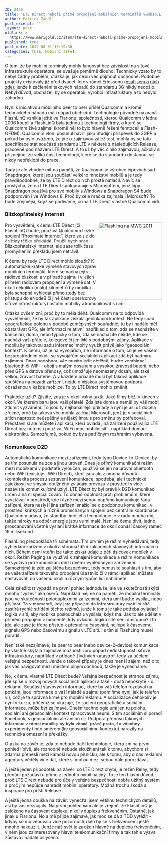 ```yaml
---
ID: 2465
title: 'LTE Direct neboli přímé propojení mobilních terminálů v&nbsp;LTE'
author: Patrick Zandl
post_excerpt: ""
layout: post
oldlink: >
  https://www.marigold.cz/item/lte-direct-neboli-prime-propojeni-mobilnich-terminalu-v-lte
published: true
post_date: 2012-08-01 15:19:36
categories: [LTE, Mobilní sítě]
---
```

<p>O tom, že by mobilní terminály mohly fungovat bez závislosti na síťové infrastruktuře operátora, se uvažuje poměrně dlouho. Technicky vzato by to nebyl žádný problém, otázka je, jak celou věc pojmout obchodně. Podobné projekty existovaly již před dvaceti lety v rámci Ericssonu (<a href="http://mobil.idnes.cz/peer-to-peer-pro-mobilni-telefony-zruste-operatory-fhd-/mob_tech.aspx?c=A010423_0030005_mob_aktuality">psal jsem o nich zde</a>), jenže k začlenění takových nápadů do standardu 3G nikdy nedošlo. Nebyl důvod, obcházeli by se operátoři, výrobci infrastruktury a to nebylo záhodno. . </p>

<p>Nyní s iniciativou mobilního peer to peer přišel Qualcomm a kromě technického nápadu má i nápad obchodní. Technologie původně nazvaná FlashLinQ vznikla ještě ve Flarionu, společnosti, kterou Qualcomm v lednu 2006 koupil a FlashLinQ byla jednou z technologií firmy, o které se Qualcomm živě zajímal (kromě něj to bylo hlavně řešení femtocell a Flash-OFDM). Qualcomm vloni posunul návrh jako Studijní příspěvek do 3GPP a pokud by bylo uváženo, že jde o zajímavou záležitost, mohla by se tato specifikace stát součástí standardu LTE v některé z následujících Release, pracovně pod názvem LTE Direct. A to už by věc činilo zajímavou, ačkoliv si přiznejme, že velká část technologií, které se do standardu dostanou, se nikdy nepřeklopí do praxe. </p><!--more--><p>Tady je ale vhodné mít na paměti, že Qualcomm je výrobce čipových sad Snapdragon, které jsou součástí velkého množství mobilů a je tedy pravděpodobné, že by LTE Direct do nich prostě natlačil. Navíc se proslýchá, že na LTE Direct spolupracuje s Microsoftem, jenž čipy Snapdragon používá pro své mobily s Windows a Snapdragon S4 bude podporován i ve Windows 8. Proč by celá hračka zajímala i Microsoft? To bude zřejmější, když se podíváme, co na LTE Direct vlastně Qualcomm vidí.</p><h3>Blízkopřátelský internet</h3><img src="http://t0.gstatic.com/images?q=tbn:ANd9GcSnQ0Vy-WsuqHUgh9d2TSH-sv9rdLLQfaTX7Olz68_XyNDCU0hy" id="blogsy-1343826791165.1072" class="biv-img alignright" width="202" height="249" alt="Flashlinq na MWC 2011" align="right"><p>Pro vysvětlení, k čemu LTE Direct (či FlashLinQ) bude, používá Qualcomm hezké spojení “Proximate internet”, které se ale do češtiny těžko překládá. Použil bych snad Blízkopřátelský internet, ale zase tolik času promýšlením překladu jsem netrávil. </p><p>K čemu by tedy LTE Direct mohlo sloužit? K automatické krátké výměně stavových zpráv mobilních terminálů, které se nacházejí v rádiové blízkosti a v případě zájmu i v jejich přímém rádiovém propojení a výměně dat. V okolí několika (málo) kilometrů by mobilka byla schopná vyhledat přímo (tedy bez přístupu do eNodeB či jiné části operátorovy síťové infrastruktury) ostatní mobilky a komunikovat s nimi. </p><p>Otázka ovšem zní, proč by to měla dělat. Qualcomm na to odpovídá vysvětlením, že by tak aplikace získala geolokační kontext. Ne tedy snad geografickou polohu v podobě zeměpisných souřadnic, tu by i nadále měl obstarávat GPS, ale informaci relativní, například o tom, zda se nacházíte v kanceláři, doma, nebo typicky o tom, zda se nacházíte někde, kde se nachází vaši přátelé, kolegové či jen lidé s podobnými zájmy. Aplikace v mobilu by takovou sadu informací mohly využít právě jako “geosociální kontext”. K čemu, už je na vývojářích, ale informace o tom, co je ve vašem bezprostředním okolí, se vývojářům sociálních aplikací zdá být nadmíru zajímavá. Dnes podobnou věc musíte řešit obtížně, buďto kombinací bluetooth či WiFi - obojí s malým dosahem a vysokou žravostí baterií, nebo přes GPS a datové přenosy, což umožňuje neomezený dosah, ale také velkou žravost baterie. A v každém případě musí být taková aplikace spuštěna na pozadí zařízení, nejde o nějakou systémovou podporu obsaženou v každé mobilce. To by LTE Direct mohlo změnit. </p><p>Praktické užití? Zjistíte, zda je v okolí volný taxík. Jaké filmy běží v kinech v okolí. Ve kterém baru jsou vaši přátelé. Zda jste doma a neměl by váš mobil ztlumit vyzvánění. To jsou ty nejbanálnější příklady a nyní je asi už docela zřejmé, proč by taková věc mohla zajímat Microsoft, jenž je v sociálních sítích naprosto neúspěšný a nějaký impuls pro změnu by potřeboval. Představil si ale můžete i aplikaci, která ovládá jiná zařízení používající LTE Direct bez nutnosti používat WiFi nebo mobilní síť - například domácí elektroniku. Samozřejmě, pokud by byla patřičným rozhraním vybavena. </p><h3>Komunikace D2D </h3><p>Automatická komunikace mezi zařízeními, tedy typu Device-to-Device, by se tím posunula na zcela jinou úroveň. Dnes je přímý komunikační režim mezi mobilkami v podstatě vyloučen, používá se jen na úrovni bluetooth nebo WiFi (existuje i WiFi Direct), které jsou ale z mnoha důvodů (komplexita procesu sestavení komunikace, spotřeba, ale i technické záležitosti ve smyslu obtížného zvládání provozu v prostředí s více nezávisle komunikujícími uzly). LTE Direct by byl právě k D2D komunikaci určen a na ni specializován. To obnáší odolnost proti problémům, které vyvstávají v prostředí, kde různě mezi sebou napřímo komunikuje řada zařízení, která neslyší jiná zařízení snažící se o podobnou komunikaci, v prostředí krátkých a různě promíchaných spojení bez centrální koordinace. Qualcomm udává, že standby time jeho technologie je v řádu mnoha dní, takže nároky na odběr energie jsou velmi malé. Není se čemu divit, jedno proscanování včetně vyslání krátké informace do okolí obnáší časový rámec 16 milisekund.  </p><p>FlashLinq předpokládá tři schémata. Tím prvním je režim Vyhledávání, tedy vyhledání zařízení v okolí a shromáždění základních stavových informací o nich. Během osmi vteřin lze takto získat údaje z pěti tisícovek mobilek v okolí. Režim Paging se využívá k zahájení komunikace a režim Komunikace se využívá pro komunikaci mezi dvěma vyhledanými zařízeními. Samozřejmě je zde zajištěna bezpečnost, tedy nemusíte souhlasit s tím, aby se vaše zařízení takového propojení účastnilo či v rámci aplikací můžete nastavovat, co vašemu okolí a různým typům lidí nabídnete. </p><p>Celá záležitost vypadá na první pohled jednoduše, ale ve skutečnosti skýtá mnoho “výzev” aka oserů. Například mějme na paměti, že mobilní terminály jsou ve skutečnosti poloduplexními zařízeními, která umí buďto vysílat, nebo přijímat. To v momentě, kdy jste připojeni do infrastruktury mobilní sítě zastírá rychlé střídání těchto režimů, jenže k tomu je také potřeba ovládací logika v síti, aby mobilka poslouchala a vysílala, když má. Jak to ale udělat v přímém propojení v momentě, kdy ovládací logika sítě není dostupná? I to jde, ale zase je třeba přístup k přesnému časování, nejlépe k časovému signálu GPS nebo časovému signálu v LTE síti. I s tím si FlashLinq musel poradit. </p><p>Není také nezajímavé, že peer to peer (nebo device-2-device) komunikace by vlastně skýtala zajímavé možnosti i pro případ nedostupnosti síťové infrastruktury, například v případě živelných katastrof, tedy za účelem veřejné bezpečnosti. Jenže o takové případy je dnes menší zájem, než o to, jak vás navigovat mezi městem plným obchodů, takže je vynecháme. </p><p>No, k čemu vlastně LTE Direct bude? Veřejná bezpečnost je stranou zájmu, jde spíše o rozvoj nových sociálních aplikací a také - dosti nepokrytě - o reklamu. Součástí stavových informací, které by váš telefon rozdával na potkání, jsou informace o vaší náladě a zájmu (pomiňme nyní, jak je telefon ví), což je ta správná krmě pro mobilní reklamu. A socializace čehokoliv je nyní v kurzu, přičemž se ukazuje, že spojení geografické a sociální informace, může být zajímavé. Dnešní technologie umí jen tu polohu, sociální ani geosociální kontext zpracovávat neumí. S tím sociálním si poradí Facebook, s geosociálním ale ani on ne. Podpora přenosu takových informací v rámci mobility by byla vítaná, právě proto, že všechny experimenty tímto směrem (ke geosociálnímu kontextu) narazily na technická omezení a překážky. </p><p>Otázka na závěr je, zda to nebude další technologie, která zní na první pohled líbivě, ale rozhodně nebude sloužit ani tak k tomu, abychom si zdarma přenesli mezi kámoši novou písničku, ale k tomu, aby o nás reklamní agentury věděly více dat, které si mohou mezi sebou dále porozdávat. </p><p>A ještě jeden přípodotek na závěr: co LTE Direct chybí, je režim Relay, tedy předání požadavku přímo z jednoho mobil na jiný. To je ten hlavní důvod, proč LTE Direct nebude pro účely veřejné bezpečnosti dobře užitný systém a proč jím nepůjde nahradit mobilní operátory. Možná trochu škoda a inspirace pro příští Release … </p><p> A ještě jedna douška na závěr: vynechal jsem většinu technických detailů, asi by vás nezaujaly. Na první pohled nám ale je zřejmé, že FlashLinQ je založeno na časovém duplexu, nikoliv duplexu frekvenčním. Ostatně, jak jinak u Flarionu. No a mě přijde zajímavé, jak moc se dá z TDD vytěžit - kdyby se mu věnovalo více pozornosti, dalo by se s frekvencemi ještě mnoho nakouzlit. Jenže náš svět je založen hlavně na duplexu frekvenčním, v něm jsou zainteresovány hlavní telekomunikační firmy a tak tahle výzva zůstává i nadále oslyšena. </p>